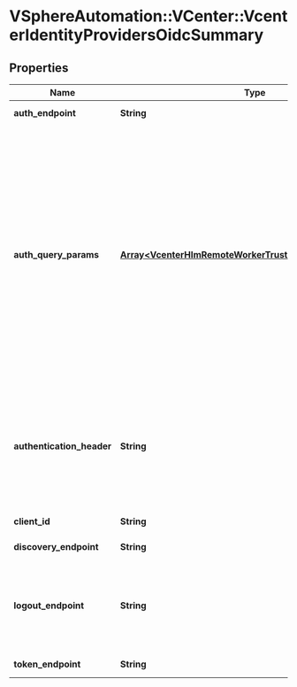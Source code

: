 # VSphereAutomation::VCenter::VcenterIdentityProvidersOidcSummary

## Properties
Name | Type | Description | Notes
------------ | ------------- | ------------- | -------------
**auth_endpoint** | **String** | Authentication/authorization endpoint of the provider | 
**auth_query_params** | [**Array&lt;VcenterHlmRemoteWorkerTrustCreateSpecGroupMap&gt;**](VcenterHlmRemoteWorkerTrustCreateSpecGroupMap.md) | &lt;p&gt;key/value pairs that are to be appended to the authEndpoint request.&lt;/p&gt; &lt;p&gt;How to append to authEndpoint request:&lt;/p&gt; If the map is not empty, a \&quot;?\&quot; is added to the endpoint URL, and combination of each k and each string in the v is added with an \&quot;&amp;\&quot; delimiter. Details:&lt;ul&gt; &lt;li&gt;If the value contains only one string, then the key is added with \&quot;k&#x3D;v\&quot;.&lt;/li&gt; &lt;li&gt;If the value is an empty list, then the key is added without a \&quot;&#x3D;v\&quot;.&lt;/li&gt; &lt;li&gt;If the value contains multiple strings, then the key is repeated in the query-string for each string in the value.&lt;/li&gt;&lt;/ul&gt; | 
**authentication_header** | **String** | The authentication data used as part of request header to acquire or refresh an OAuth2 token. The data format depends on the authentication method used. Example of basic authentication format: Authorization: Basic [base64Encode(clientId + \&quot;:\&quot; + secret)] | 
**client_id** | **String** | Client identifier to connect to the provider | 
**discovery_endpoint** | **String** | Endpoint to retrieve the provider metadata | [optional] 
**logout_endpoint** | **String** | The endpoint to use for terminating the user&#39;s session at the identity provider. This value is automatically derived from the metadata information provided by the OIDC discovery endpoint. | [optional] 
**token_endpoint** | **String** | Token endpoint of the provider | 


